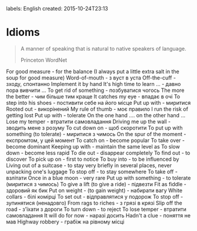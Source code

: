labels: English
created: 2015-10-24T23:13

# Idioms

> A manner of speaking that is natural to native speakers of language.
>
> Princeton WordNet

For good measure - for the balance (I always put a little extra salt in the soup for good measure)
Word-of-mouth - з вуст в уста
Off-the-cuff - зходу, спонтанно
Implement it by hand
It's high time to learn ... - давно пора вивчити ...
To get rid of something - позбуватися чогось
The more the better - чим більше тим краще
It catches my eye - впадає в очі
To step into his shoes - постивити себе на його місце
Put up with - миритися
Rooted out - викорінений
My rule of thumb - моє правило
I run the risk of getting lost
Put up with - tolerate
On the one hand .... on the other hand ...
Lose my temper - втратити самовладання
Driving me up the wall - зводить мене з розуму
To cut down on - щоб скоротити
To put up with something (to tolerate) - миритися з чимось
On the spur of the moment - експромтом, у цей момент
To catch on - become popular
To take over - become dominant
Keeping up with - maintain the same level as
To slow down - become less rapid
To die out - disappear completely
To find out - to discover
To pick up on - first to notice
To buy into - to be influenced by
Living out of a suitcase - to stay very briefly in several places, never unpacking one's luggage
To stop off - to stay somewhere
To take off - взлітати
Once in a blue moon - very rare
Put up with something - to tolerate (миритися з чимось)
To give a lift (to give a ride) - підвезти
Fit as fiddle - здоровий як бик
Put on weight - (to gain weight) - набирати вагу
White collars - білі комірці
To set out - відправлятися у подорож
To stop off - зупинятися (ненадовго)
From rags to riches - з грязі в крязі
Slip off the road - з'їхати з дороги
To turn down - to reject
To lose temper - втратити самовладання
It will do for now - наразі досить
Hadn't a clue - поняття не мав
Highway robbery - грабіж на рівному місці
